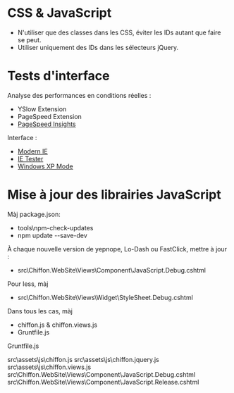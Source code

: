 CSS & JavaScript
================

* N'utiliser que des classes dans les CSS, éviter les IDs autant que faire se peut.
* Utiliser uniquement des IDs dans les sélecteurs jQuery.


Tests d'interface
=================

Analyse des performances en conditions réelles :
* YSlow Extension
* PageSpeed Extension
* [PageSpeed Insights](http://developers.google.com/speed/pagespeed/insights/)

Interface :
* [Modern IE](http://www.modern.ie/)
* [IE Tester](http://my-debugbar.com/wiki/IETester/HomePage)
* [Windows XP Mode](http://windows.microsoft.com/en-us/windows7/products/features/windows-xp-mode)


Mise à jour des librairies JavaScript
=====================================

Màj package.json:
- tools\npm-check-updates
- npm update --save-dev

À chaque nouvelle version de yepnope, Lo-Dash ou FastClick, mettre à jour :
- src\Chiffon.WebSite\Views\Component\JavaScript.Debug.cshtml

Pour less, màj
- src\Chiffon.WebSite\Views\Widget\StyleSheet.Debug.cshtml

Dans tous les cas, màj
- chiffon.js & chiffon.views.js
- Gruntfile.js

Gruntfile.js

src\assets\js\chiffon.js
src\assets\js\chiffon.jquery.js
src\assets\js\chiffon.views.js
src\Chiffon.WebSite\Views\Component\JavaScript.Debug.cshtml
src\Chiffon.WebSite\Views\Component\JavaScript.Release.cshtml
